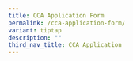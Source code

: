 ```yaml
---
title: CCA Application Form
permalink: /cca-application-form/
variant: tiptap
description: ""
third_nav_title: CCA Application
---
```

